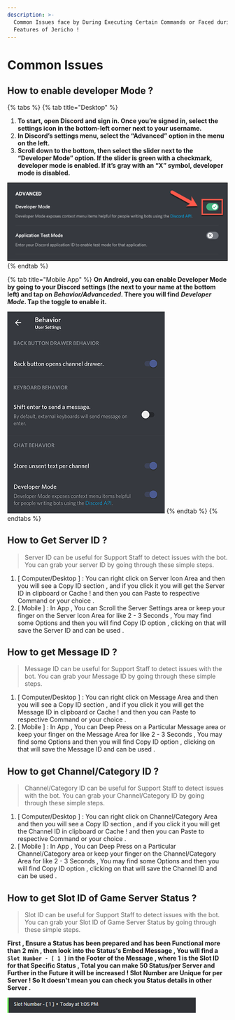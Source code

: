 ```yaml
---
description: >-
  Common Issues face by During Executing Certain Commands or Faced during
  Features of Jericho !
---
```


# Common Issues

## How to enable developer Mode ?

{% tabs %}
{% tab title="Desktop" %}
1. **To start, open Discord and sign in. Once you’re signed in, select the settings icon in the bottom-left corner next to your username.**
2. **In Discord’s settings menu, select the “Advanced” option in the menu on the left.**
3. **Scroll down to the bottom, then select the slider next to the “Developer Mode” option. If the slider is green with a checkmark, developer mode is enabled. If it’s gray with an “X” symbol, developer mode is disabled.**

![Desktop Developer Mode Toggle](../.gitbook/assets/devmode-toggle-android.png)
{% endtab %}

{% tab title="Mobile App" %}
**On Android, you can enable Developer Mode by going to your Discord settings \(the next to your name at the bottom left\) and tap on** _**Behavior/Advanceded**_**. There you will find** _**Developer Mode**_**. Tap the toggle to enable it.**

![Glimpse of Developer Mode Toggle](../.gitbook/assets/devmode-toggle-android%20%281%29.png)
{% endtab %}
{% endtabs %}

## How to Get Server ID ?

> Server ID can be useful for Support Staff to detect issues with the bot. You can grab your server ID by going through these simple steps.

1. \[ Computer/Desktop \] : You can right click on Server Icon Area and then you will see a Copy ID section , and if you click it you will get  the Server ID in clipboard or Cache ! and then you can Paste to respective Command or your choice .
2. \[ Mobile \] : In App , You can Scroll the Server Settings area or keep your finger on the Server Icon Area for like 2 - 3 Seconds , You may find some Options and then you will find Copy ID option , clicking on that will save the Server ID and can be used . 

## How to get Message ID ?

> Message ID can be useful for Support Staff to detect issues with the bot. You can grab your Message ID by going through these simple steps.

1. \[ Computer/Desktop \] : You can right click on Message Area and then you will see a Copy ID section , and if you click it you will get  the Message ID in clipboard or Cache ! and then you can Paste to respective Command or your choice .
2. \[ Mobile \] : In App , You can Deep Press on a Particular Message area or keep your finger on the Message Area for like 2 - 3 Seconds , You may find some Options and then you will find Copy ID option , clicking on that will save the Message ID and can be used . 

## How to get Channel/Category ID ?

> Channel/Category ID can be useful for Support Staff to detect issues with the bot. You can grab your Channel/Category ID by going through these simple steps.

1. \[ Computer/Desktop \] : You can right click on Channel/Category Area and then you will see a Copy ID section , and if you click it you will get  the Channel ID in clipboard or Cache ! and then you can Paste to respective Command or your choice .
2. \[ Mobile \] : In App , You can Deep Press on a Particular Channel/Category area or keep your finger on the Channel/Category Area for like 2 - 3 Seconds , You may find some Options and then you will find Copy ID option , clicking on that will save the Channel ID and can be used . 

## How to get Slot ID of Game Server Status ?

> Slot ID can be useful for Support Staff to detect issues with the bot. You can grab your Slot ID of Game Server Status by going through these simple steps.

**First , Ensure a Status has been prepared and has been Functional more than 2 min , then look into the Status's Embed Message , You will find a `Slot Number - [ 1 ]` in the Footer of the Message , where 1 is the Slot ID for that Specific Status , Total you can make 50 Status/per Server and Further in the Future it will be increased ! Slot Number are Unique for per Server ! So It doesn't mean you can check you Status details in other Server .**

![Here , 1 is the Slot Number for the Status and its Unique](../.gitbook/assets/1%20%282%29.png)

